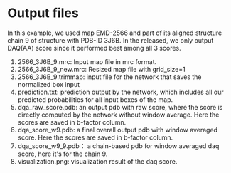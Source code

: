 # Output files 
In this example, we used map EMD-2566 and part of its aligned structure chain 9 of structure with PDB-ID 3J6B. In the released, we only output DAQ(AA) score since it performed best among all 3 scores.

1. 2566_3J6B_9.mrc: Input map file in mrc format.
2. 2566_3J6B_9_new.mrc: Resized map file with grid_size=1
3. 2566_3J6B_9.trimmap: input file for the network that saves the normalized box input
4. prediction.txt: prediction output by the network, which includes all our predicted probabilities for all input boxes of the map.
5. dqa_raw_score.pdb: an output pdb with raw score, where the score is directly computed by the network without window average. Here the scores are saved in b-factor column.
6. dqa_score_w9.pdb: a final overall output pdb with window averaged score. Here the scores are saved in b-factor column.
7. dqa_score_w9_9.pdb： a chain-based pdb for window averaged daq score, here it's for the chain 9.
8. visualization.png: visualization result of the daq score.  
